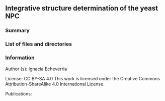 ## Integrative structure determination of the yeast NPC

### Summary

### List of files and directories

### Information

Author (s): Ignacia Echeverria

License: CC BY-SA 4.0 This work is licensed under the Creative Commons Attribution-ShareAlike 4.0 International License.

Publications: 
